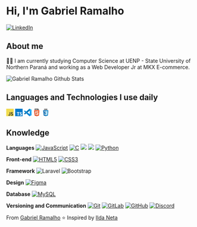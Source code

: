 # Hi, I'm Gabriel Ramalho

[![LinkedIn](https://img.shields.io/static/v1?label=LinkedIn&message=%20&color=pink&logo=LinkedIn&style=flat-square&logoColor=white)](https://www.linkedin.com/in/gabriel-ramalho-b8b5b3196/)


## About me

:man_technologist: I am currently studying Computer Science at UENP - State University of Northern Paraná and working as a Web Developer Jr at MKX E-commerce.



![Gabriel Ramalho Github Stats](https://github-readme-stats.vercel.app/api?username=gabrielpramalho&show_icons=true&title_color=fff&icon_color=79ff97&text_color=9f9f9f&bg_color=151515)


## Languages and Technologies I use daily

<code><img height="20" src="https://raw.githubusercontent.com/github/explore/80688e429a7d4ef2fca1e82350fe8e3517d3494d/topics/javascript/javascript.png"></code>
<code><img height="20" src="https://raw.githubusercontent.com/github/explore/80688e429a7d4ef2fca1e82350fe8e3517d3494d/topics/typescript/typescript.png"></code>
<code><img height="20" src="https://raw.githubusercontent.com/github/explore/80688e429a7d4ef2fca1e82350fe8e3517d3494d/topics/visual-studio-code/visual-studio-code.png"></code>
<code><img height="20" src="https://raw.githubusercontent.com/github/explore/80688e429a7d4ef2fca1e82350fe8e3517d3494d/topics/html/html.png"></code>
<code><img height="20" src="https://raw.githubusercontent.com/github/explore/80688e429a7d4ef2fca1e82350fe8e3517d3494d/topics/css/css.png"></code>




## Knowledge

**Languages**
[![JavaScript](https://img.shields.io/badge/-JavaScript-black?style=flat-square&logo=javascript&link=https://github.com/gabrielpramalho)](https://github.com/gabrielpramalho)
[![C](https://img.shields.io/badge/-A8B9CC?style=flat-square&logo=c&logoColor=white&link=https://github.com/gabrielpramalho)](https://github.com/gabrielpramalho)
<img src="https://img.shields.io/badge/-PHP-5466b8?style=flat&logo=php&logoColor=white" >
<img src="https://img.shields.io/badge/-Java 8-06305b?style=flat&logo=java&logoColor=white">
[![Python](https://img.shields.io/badge/-Python-black?style=flat&logo=python&link=https://github.com/gabrielpramalho)](https://github.com/gabrielpramalho)  

**Front-end**
[![HTML5](https://img.shields.io/badge/-HTML5-E34F26?style=flat-square&logo=html5&logoColor=white&link=https://github.com/gabrielpramalho)](https://github.com/gabrielpramalho)
[![CSS3](https://img.shields.io/badge/-CSS3-1572B6?style=flat-square&logo=css3&link=https://github.com/gabrielpramalho)](https://github.com/gabrielpramalho)

**Framework**
<img alt="Laravel" src="https://img.shields.io/badge/Laravel-%23FF2D20.svg?&style=flat&logo=laravel&logoColor=white"/>
<img alt="Bootstrap" src="https://img.shields.io/badge/Bootstrap-%239932CC.svg?&style=flat&logo=bootstrap&logoColor=white"/>


**Design**
[![Figma](https://img.shields.io/badge/-Figma-ffbaba?style=flat-square&logo=figma)](https://github.com/gabrielpramalho)

**Database**
[![MySQL](https://img.shields.io/badge/-MySQL-a0c4db?style=flat-square&logo=mysql&link=https://github.com/gabrielpramalho)](https://github.com/gabrielpramalho)

**Versioning and Communication**
[![Git](https://img.shields.io/badge/-Git-black?style=flat-square&logo=git&link=https://github.com/gabrielpramalho)](https://github.com/gabrielpramalho)
[![GitLab](https://img.shields.io/badge/-GitLab-FCA121?style=flat-square&logo=gitlab&link=https://github.com/gabrielpramalho)](https://github.com/gabrielpramalho)
[![GitHub](https://img.shields.io/badge/-GitHub-181717?style=flat-square&logo=github&link=https://github.com/gabrielpramalho)](https://github.com/gabrielpramalho)
[![Discord](https://img.shields.io/badge/-Discord-000000?style=flat-square&logo=Discord&link=https://github.com/gabrielpramalho)](https://github.com/gabrielpramalho)

From [Gabriel Ramalho](https://github.com/gabrielpramalho)
⭐️ Inspired by [Ilda Neta](https://github.com/ildaneta)
